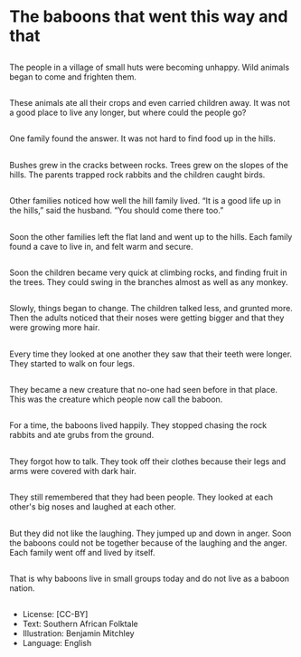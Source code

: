 # The baboons that went this way and that

##
The people in a village of small
huts were becoming unhappy.
Wild animals began to come
and frighten them.

##
These animals ate all their
crops and even carried children
away.
It was not a good place to live
any longer, but where could the
people go?

##
One family found the answer.
It was not hard to find food up
in the hills.

##
Bushes grew in the cracks
between rocks.
Trees grew on the slopes of the
hills.
The parents trapped rock
rabbits and the children caught
birds.

##
Other families noticed how well
the hill family lived.
“It is a good life up in the hills,”
said the husband. “You should
come there too.”

##
Soon the other families left the
flat land and went up to the
hills.
Each family found a cave to live
in, and felt warm and secure.

##
Soon the children became very
quick at climbing rocks, and
finding fruit in the trees.
They could swing in the
branches almost as well as any
monkey.

##
Slowly, things began to change.
The children talked less, and
grunted more. Then the adults
noticed that their noses were
getting bigger and that they
were growing more hair.

##
Every time they looked at one
another they saw that their
teeth were longer.
They started to walk on four
legs.

##
They became a new creature
that no-one had seen before in
that place. This was the
creature which people now call
the baboon.

##
For a time, the baboons lived
happily. They stopped chasing
the rock rabbits and ate grubs
from the ground.

##
They forgot how to talk. They took off their clothes because
their legs and arms were covered with dark hair.

##
They still remembered that they
had been people. They looked
at each other's big noses and
laughed at each other.

##
But they did not like the
laughing. They jumped up and
down in anger.
Soon the baboons could not be
together because of the
laughing and the anger. Each
family went off and lived by
itself.

##
That is why baboons live in small groups today and do not live as a baboon
nation.

##
* License: [CC-BY]
* Text: Southern African Folktale
* Illustration: Benjamin Mitchley
* Language: English
